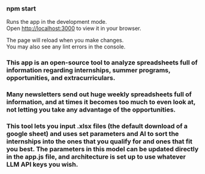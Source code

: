 

### npm start ###

Runs the app in the development mode.\
Open [http://localhost:3000](http://localhost:3000) to view it in your browser.

The page will reload when you make changes.\
You may also see any lint errors in the console.

### This app is an open-source tool to analyze spreadsheets full of information regarding internships, summer programs, opportunities, and extracurriculars. 
### Many newsletters send out huge weekly spreadsheets full of information, and at times it becomes too much to even look at, not letting you take any advantage of the opportunities. 
### This tool lets you input .xlsx files (the default download of a google sheet) and uses set parameters and AI to sort the internships into the ones that you qualify for and ones that fit you best. The parameters in this model can be updated directly in the app.js file, and architecture is set up to use whatever LLM API keys you wish.
